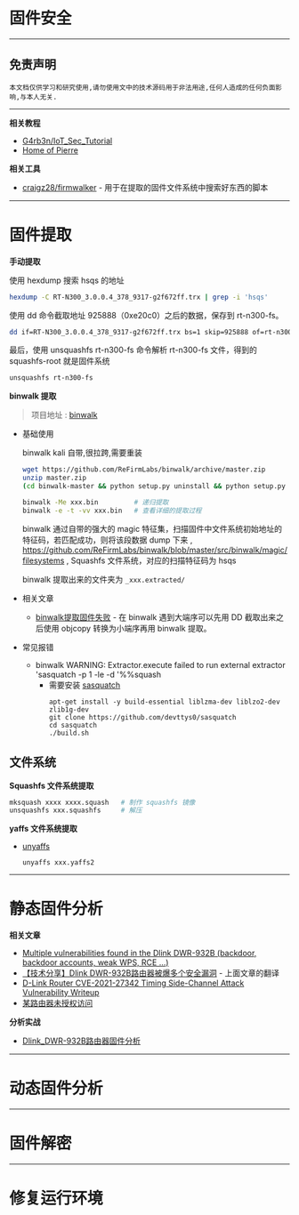 # 固件安全

---

## 免责声明

`本文档仅供学习和研究使用,请勿使用文中的技术源码用于非法用途,任何人造成的任何负面影响,与本人无关.`

---

**相关教程**
- [G4rb3n/IoT_Sec_Tutorial](https://github.com/G4rb3n/IoT_Sec_Tutorial)
- [Home of Pierre](https://pierrekim.github.io/index.html)

**相关工具**
- [craigz28/firmwalker](https://github.com/craigz28/firmwalker) - 用于在提取的固件文件系统中搜索好东西的脚本

---

# 固件提取

**手动提取**

使用 hexdump 搜索 hsqs 的地址
```bash
hexdump -C RT-N300_3.0.0.4_378_9317-g2f672ff.trx | grep -i 'hsqs'
```

使用 dd 命令截取地址 925888（0xe20c0）之后的数据，保存到 rt-n300-fs。
```bash
dd if=RT-N300_3.0.0.4_378_9317-g2f672ff.trx bs=1 skip=925888 of=rt-n300-fs
```

最后，使用 unsquashfs rt-n300-fs 命令解析 rt-n300-fs 文件，得到的 squashfs-root 就是固件系统
```bash
unsquashfs rt-n300-fs
```

**binwalk 提取**

> 项目地址 : [binwalk](https://github.com/ReFirmLabs/binwalk)

- 基础使用

    binwalk kali 自带,很拉跨,需要重装
    ```bash
    wget https://github.com/ReFirmLabs/binwalk/archive/master.zip
    unzip master.zip
    (cd binwalk-master && python setup.py uninstall && python setup.py install)
    ```

    ```bash
    binwalk -Me xxx.bin         # 递归提取
    binwalk -e -t -vv xxx.bin   # 查看详细的提取过程
    ```

    binwalk 通过自带的强大的 magic 特征集，扫描固件中文件系统初始地址的特征码，若匹配成功，则将该段数据 dump 下来
    , https://github.com/ReFirmLabs/binwalk/blob/master/src/binwalk/magic/filesystems , Squashfs 文件系统，对应的扫描特征码为 hsqs

    binwalk 提取出来的文件夹为 `_xxx.extracted/`

- 相关文章
    - [binwalk提取固件失败](https://my.oschina.net/u/4581876/blog/4380942) - 在 binwalk 遇到大端序可以先用 DD 截取出来之后使用 objcopy 转换为小端序再用 binwalk 提取。

- 常见报错
    - binwalk WARNING: Extractor.execute failed to run external extractor 'sasquatch -p 1 -le -d '%%squash
        - 需要安装 [sasquatch](https://github.com/devttys0/sasquatch)
            ```
            apt-get install -y build-essential liblzma-dev liblzo2-dev zlib1g-dev
            git clone https://github.com/devttys0/sasquatch
            cd sasquatch
            ./build.sh
            ```

## 文件系统

**Squashfs 文件系统提取**
```bash
mksquash xxxx xxxx.squash   # 制作 squashfs 镜像
unsquashfs xxx.squashfs     # 解压
```

**yaffs 文件系统提取**
- [unyaffs](https://code.google.com/archive/p/unyaffs/downloads)
    ```
    unyaffs xxx.yaffs2
    ```

---

# 静态固件分析

**相关文章**
- [Multiple vulnerabilities found in the Dlink DWR-932B (backdoor, backdoor accounts, weak WPS, RCE ...) ](https://pierrekim.github.io/blog/2016-09-28-dlink-dwr-932b-lte-routers-vulnerabilities.html)
- [【技术分享】Dlink DWR-932B路由器被爆多个安全漏洞](https://www.anquanke.com/post/id/84671) - 上面文章的翻译
- [D-Link Router CVE-2021-27342 Timing Side-Channel Attack Vulnerability Writeup](https://blog.whtaguy.com/2021/05/d-link-router-cve-2021-27342.html)
- [某路由器未授权访问](https://mp.weixin.qq.com/s/oLO4PEHnT6jZ4qKNGzIeWQ)

**分析实战**
- [Dlink_DWR-932B路由器固件分析](./实验/Dlink_DWR-932B路由器固件分析.md)

---

# 动态固件分析



---

# 固件解密





---

# 修复运行环境





